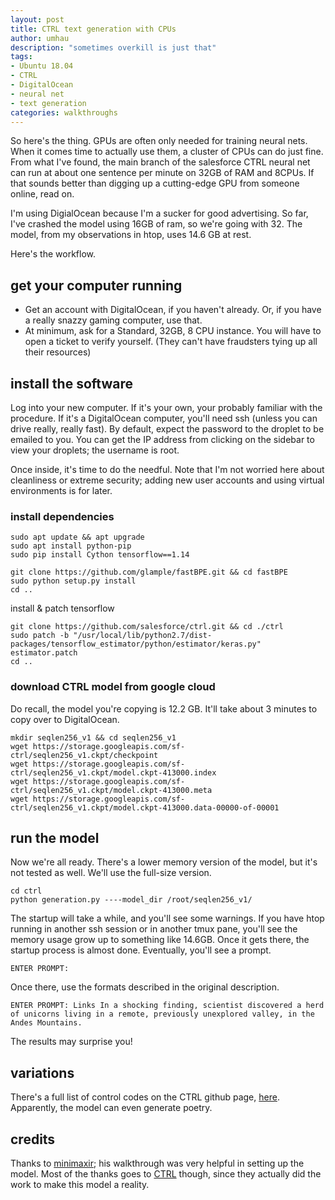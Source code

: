 ```yaml
---
layout: post
title: CTRL text generation with CPUs
author: umhau
description: "sometimes overkill is just that"
tags: 
- Ubuntu 18.04
- CTRL
- DigitalOcean
- neural net
- text generation
categories: walkthroughs
---
```


So here's the thing.  GPUs are often only needed for training neural nets. When it comes time to actually use them, a cluster of CPUs can do just fine.  From what I've found, the main branch of the salesforce CTRL neural net can run at about one sentence per minute on 32GB of RAM and 8CPUs.  If that sounds better than digging up a cutting-edge GPU from someone online, read on.

I'm using DigialOcean because I'm a sucker for good advertising.  So far, I've crashed the model using 16GB of ram, so we're going with 32.  The model, from my observations in htop, uses 14.6 GB at rest.

Here's the workflow.

## get your computer running

- Get an account with DigitalOcean, if you haven't already.  Or, if you have a really snazzy gaming computer, use that.  
- At minimum, ask for a Standard, 32GB, 8 CPU instance.  You will have to open a ticket to verify yourself.  (They can't have fraudsters tying up all their resources)

## install the software

Log into your new computer.  If it's your own, your probably familiar with the procedure.  If it's a DigitalOcean computer, you'll need ssh (unless you can drive really, really fast).  By default, expect the password to the droplet to be emailed to you.  You can get the IP address from clicking on the sidebar to view your droplets; the username is root.

Once inside, it's time to do the needful.  Note that I'm not worried here about cleanliness or extreme security; adding new user accounts and using virtual environments is for later.

### install dependencies

```shell
sudo apt update && apt upgrade
sudo apt install python-pip 
sudo pip install Cython tensorflow==1.14

git clone https://github.com/glample/fastBPE.git && cd fastBPE
sudo python setup.py install
cd ..
```

install & patch tensorflow

```shell
git clone https://github.com/salesforce/ctrl.git && cd ./ctrl
sudo patch -b "/usr/local/lib/python2.7/dist-packages/tensorflow_estimator/python/estimator/keras.py" estimator.patch
cd ..
```

### download CTRL model from google cloud

Do recall, the model you're copying is 12.2 GB.  It'll take about 3 minutes to copy over to DigitalOcean.

```shell
mkdir seqlen256_v1 && cd seqlen256_v1
wget https://storage.googleapis.com/sf-ctrl/seqlen256_v1.ckpt/checkpoint
wget https://storage.googleapis.com/sf-ctrl/seqlen256_v1.ckpt/model.ckpt-413000.index
wget https://storage.googleapis.com/sf-ctrl/seqlen256_v1.ckpt/model.ckpt-413000.meta
wget https://storage.googleapis.com/sf-ctrl/seqlen256_v1.ckpt/model.ckpt-413000.data-00000-of-00001
```

## run the model

Now we're all ready.  There's a lower memory version of the model, but it's not tested as well. We'll use the full-size version.  

```shell
cd ctrl
python generation.py ----model_dir /root/seqlen256_v1/
```

The startup will take a while, and you'll see some warnings.  If you have htop running in another ssh session or in another tmux pane, you'll see the memory usage grow up to something like 14.6GB. Once it gets there, the startup process is almost done.  Eventually, you'll see a prompt. 

```
ENTER PROMPT: 
```

Once there, use the formats described in the original description.

```
ENTER PROMPT: Links In a shocking finding, scientist discovered a herd of unicorns living in a remote, previously unexplored valley, in the Andes Mountains.
```

The results may surprise you!

## variations

There's a full list of control codes on the CTRL github page, [here](https://github.com/salesforce/ctrl/blob/master/control_codes.txt).  Apparently, the model can even generate poetry.  

## credits

Thanks to [minimaxir](https://github.com/minimaxir/ctrl-gce); his walkthrough was very helpful in setting up the model.  Most of the thanks goes to [CTRL](https://github.com/salesforce/ctrl) though, since they actually did the work to make this model a reality.
